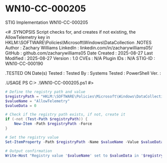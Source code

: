 # WN10-CC-000205
STIG Implementation WN10-CC-000205

<# .SYNOPSIS Script checks for, and creates if not existing, the AllowTelemetry key in HKLM:\SOFTWARE\Policies\Microsoft\Windows\DataCollection
.NOTES Author : Zachary Williams 
LinkedIn : linkedin.com/in/zacharywilliams05/ 
GitHub : github.com/zacharywilliams05 
Date Created : 2025-08-27
Last Modified : 2025-08-27
Version : 1.0 CVEs : 
N/A Plugin IDs : N/A 
STIG-ID : WN10-CC-000190

.TESTED ON 
Date(s) Tested : 
Tested By : 
Systems Tested : 
PowerShell Ver. :

.USAGE PS C:> .\WN10-CC-000205.ps1 #>

```powershell
# Define the registry path and value
$registryPath = "HKLM:\SOFTWARE\Policies\Microsoft\Windows\DataCollection"
$valueName = "AllowTelemetry"
$valueData = 0

# Check if the registry path exists, if not, create it
if (-not (Test-Path $registryPath)) {
    New-Item -Path $registryPath -Force
}

# Set the registry value
Set-ItemProperty -Path $registryPath -Name $valueName -Value $valueData -Type DWord

# Output confirmation
Write-Host "Registry value '$valueName' set to $valueData in '$registryPath'."
```
